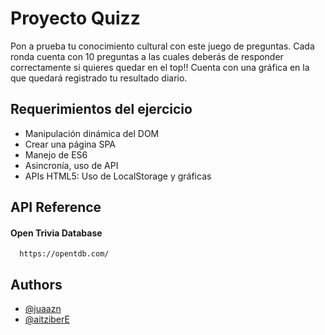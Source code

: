 # Proyecto Quizz

Pon a prueba tu conocimiento cultural con este juego de preguntas.
Cada ronda cuenta con 10 preguntas a las cuales deberás de responder correctamente si quieres quedar en el top!! Cuenta con una gráfica en la que quedará registrado tu resultado diario.

## Requerimientos del ejercicio

- Manipulación dinámica del DOM
- Crear una página SPA
- Manejo de ES6
- Asincronía, uso de API
- APIs HTML5: Uso de LocalStorage y gráficas

## API Reference

#### Open Trivia Database

```http
  https://opentdb.com/
```

## Authors

- [@juaazn](https://github.com/juaazn)
- [@aitziberE](https://github.com/aitziberE)
